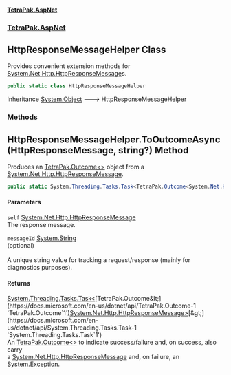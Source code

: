#### [TetraPak.AspNet](index.md 'index')
### [TetraPak.AspNet](TetraPak_AspNet.md 'TetraPak.AspNet')
## HttpResponseMessageHelper Class
Provides convenient extension methods for [System.Net.Http.HttpResponseMessage](https://docs.microsoft.com/en-us/dotnet/api/System.Net.Http.HttpResponseMessage 'System.Net.Http.HttpResponseMessage')s.  
```csharp
public static class HttpResponseMessageHelper
```

Inheritance [System.Object](https://docs.microsoft.com/en-us/dotnet/api/System.Object 'System.Object') &#129106; HttpResponseMessageHelper  
### Methods
<a name='TetraPak_AspNet_HttpResponseMessageHelper_ToOutcomeAsync(System_Net_Http_HttpResponseMessage_string_)'></a>
## HttpResponseMessageHelper.ToOutcomeAsync(HttpResponseMessage, string?) Method
Produces an [TetraPak.Outcome&lt;&gt;](https://docs.microsoft.com/en-us/dotnet/api/TetraPak.Outcome-1 'TetraPak.Outcome`1') object from a [System.Net.Http.HttpResponseMessage](https://docs.microsoft.com/en-us/dotnet/api/System.Net.Http.HttpResponseMessage 'System.Net.Http.HttpResponseMessage').  
```csharp
public static System.Threading.Tasks.Task<TetraPak.Outcome<System.Net.Http.HttpResponseMessage>> ToOutcomeAsync(this System.Net.Http.HttpResponseMessage self, string? messageId);
```
#### Parameters
<a name='TetraPak_AspNet_HttpResponseMessageHelper_ToOutcomeAsync(System_Net_Http_HttpResponseMessage_string_)_self'></a>
`self` [System.Net.Http.HttpResponseMessage](https://docs.microsoft.com/en-us/dotnet/api/System.Net.Http.HttpResponseMessage 'System.Net.Http.HttpResponseMessage')  
The response message.  
  
<a name='TetraPak_AspNet_HttpResponseMessageHelper_ToOutcomeAsync(System_Net_Http_HttpResponseMessage_string_)_messageId'></a>
`messageId` [System.String](https://docs.microsoft.com/en-us/dotnet/api/System.String 'System.String')  
(optional)<br/>  
A unique string value for tracking a request/response (mainly for diagnostics purposes).  
  
#### Returns
[System.Threading.Tasks.Task&lt;](https://docs.microsoft.com/en-us/dotnet/api/System.Threading.Tasks.Task-1 'System.Threading.Tasks.Task`1')[TetraPak.Outcome&lt;](https://docs.microsoft.com/en-us/dotnet/api/TetraPak.Outcome-1 'TetraPak.Outcome`1')[System.Net.Http.HttpResponseMessage](https://docs.microsoft.com/en-us/dotnet/api/System.Net.Http.HttpResponseMessage 'System.Net.Http.HttpResponseMessage')[&gt;](https://docs.microsoft.com/en-us/dotnet/api/TetraPak.Outcome-1 'TetraPak.Outcome`1')[&gt;](https://docs.microsoft.com/en-us/dotnet/api/System.Threading.Tasks.Task-1 'System.Threading.Tasks.Task`1')  
An [TetraPak.Outcome&lt;&gt;](https://docs.microsoft.com/en-us/dotnet/api/TetraPak.Outcome-1 'TetraPak.Outcome`1') to indicate success/failure and, on success, also carry  
a [System.Net.Http.HttpResponseMessage](https://docs.microsoft.com/en-us/dotnet/api/System.Net.Http.HttpResponseMessage 'System.Net.Http.HttpResponseMessage') and, on failure, an [System.Exception](https://docs.microsoft.com/en-us/dotnet/api/System.Exception 'System.Exception').  
  
